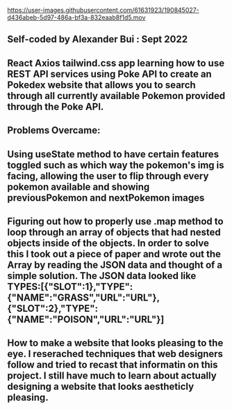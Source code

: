

https://user-images.githubusercontent.com/61631923/190845027-d436abeb-5d97-486a-bf3a-832eaab8f1d5.mov



## Self-coded by Alexander Bui : Sept 2022

## React Axios tailwind.css app learning how to use REST API services using Poke API to create an Pokedex website that allows you to search through all currently available Pokemon provided through the Poke API.

## Problems Overcame:

## Using useState method to have certain features toggled such as which way the pokemon's img is facing, allowing the user to flip through every pokemon available and showing previousPokemon and nextPokemon images

## Figuring out how to properly use .map method to loop through an array of objects that had nested objects inside of the objects. In order to solve this I took out a piece of paper and wrote out the Array by reading the JSON data and thought of a simple solution. The JSON data looked like TYPES:[{"SLOT":1},"TYPE":{"NAME":"GRASS","URL":"URL"},{"SLOT":2},"TYPE":{"NAME":"POISON","URL":"URL"}]

## How to make a website that looks pleasing to the eye. I reserached techniques that web designers follow and tried to recast that informatin on this project. I still have much to learn about actually designing a website that looks aestheticly pleasing.

